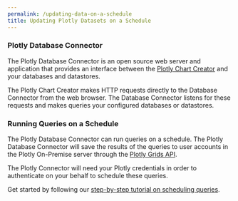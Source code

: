 ```yaml
---
permalink: /updating-data-on-a-schedule
title: Updating Plotly Datasets on a Schedule
---
```


### Plotly Database Connector

The Plotly Database Connector is an open source web server and application that provides an interface between the [Plotly Chart Creator](https://plot.ly/create) and your databases and datastores.

The Plotly Chart Creator makes HTTP requests directly to the Database Connector from the web browser. The Database Connector listens for these requests and makes queries your configured databases or datastores.

### Running Queries on a Schedule

The Plotly Database Connector can run queries on a schedule. The Plotly Database Connector will save the results of the queries to user accounts in the Plotly On-Premise server through the [Plotly Grids API](https://api.plot.ly/v2).

The Plotly Connector will need your Plotly credentials in order to authenticate on your behalf to schedule these queries.

Get started by following our [step-by-step tutorial on scheduling queries](https://help.plot.ly/database-connectors/schedule-query).
